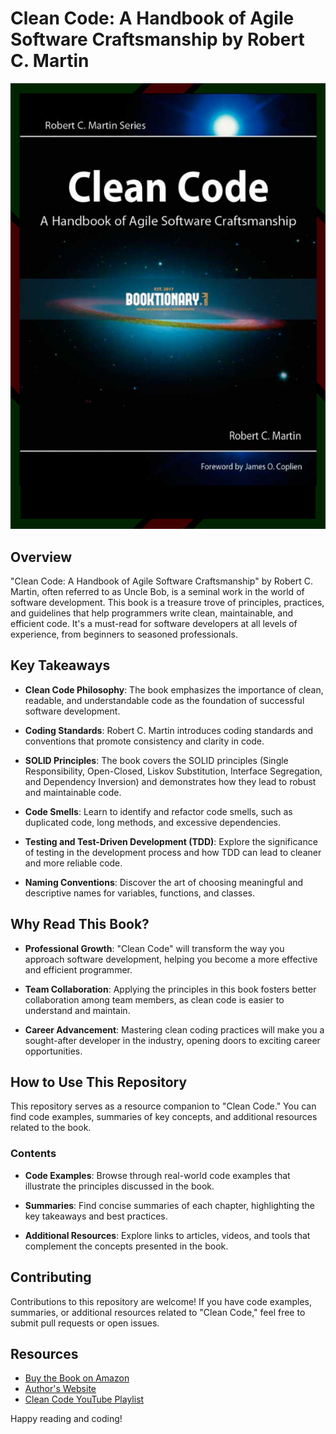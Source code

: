 # Clean Code: A Handbook of Agile Software Craftsmanship by Robert C. Martin

<img src="./clean code.png">

## Overview

"Clean Code: A Handbook of Agile Software Craftsmanship" by Robert C. Martin, often referred to as Uncle Bob, is a seminal work in the world of software development. This book is a treasure trove of principles, practices, and guidelines that help programmers write clean, maintainable, and efficient code. It's a must-read for software developers at all levels of experience, from beginners to seasoned professionals.

## Key Takeaways

- **Clean Code Philosophy**: The book emphasizes the importance of clean, readable, and understandable code as the foundation of successful software development.

- **Coding Standards**: Robert C. Martin introduces coding standards and conventions that promote consistency and clarity in code.

- **SOLID Principles**: The book covers the SOLID principles (Single Responsibility, Open-Closed, Liskov Substitution, Interface Segregation, and Dependency Inversion) and demonstrates how they lead to robust and maintainable code.

- **Code Smells**: Learn to identify and refactor code smells, such as duplicated code, long methods, and excessive dependencies.

- **Testing and Test-Driven Development (TDD)**: Explore the significance of testing in the development process and how TDD can lead to cleaner and more reliable code.

- **Naming Conventions**: Discover the art of choosing meaningful and descriptive names for variables, functions, and classes.

## Why Read This Book?

- **Professional Growth**: "Clean Code" will transform the way you approach software development, helping you become a more effective and efficient programmer.

- **Team Collaboration**: Applying the principles in this book fosters better collaboration among team members, as clean code is easier to understand and maintain.

- **Career Advancement**: Mastering clean coding practices will make you a sought-after developer in the industry, opening doors to exciting career opportunities.

## How to Use This Repository

This repository serves as a resource companion to "Clean Code." You can find code examples, summaries of key concepts, and additional resources related to the book.

### Contents

- **Code Examples**: Browse through real-world code examples that illustrate the principles discussed in the book.

- **Summaries**: Find concise summaries of each chapter, highlighting the key takeaways and best practices.

- **Additional Resources**: Explore links to articles, videos, and tools that complement the concepts presented in the book.

## Contributing

Contributions to this repository are welcome! If you have code examples, summaries, or additional resources related to "Clean Code," feel free to submit pull requests or open issues.

## Resources

- [Buy the Book on Amazon](insert_amazon_link_here)
- [Author's Website](insert_author_website_link_here)
- [Clean Code YouTube Playlist](insert_clean_code_youtube_playlist_link_here)

Happy reading and coding!
